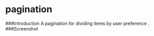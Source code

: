 pagination
==================

###Introduction
A pagination for dividing items by user preference .
###Screenshot

 